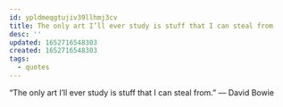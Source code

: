 ```yaml
---
id: ypldmeqgtujiv39llhmj3cv
title: The only art I’ll ever study is stuff that I can steal from
desc: ''
updated: 1652716548303
created: 1652716548303
tags:
  - quotes
---
```


“The only art I’ll ever study is stuff that I can steal from.” — David Bowie
